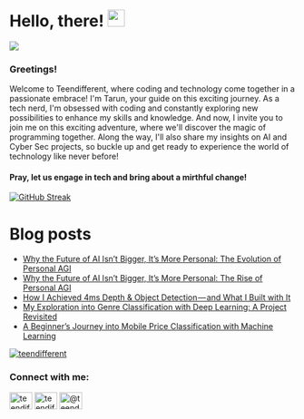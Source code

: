 # Hello, there! <img src="https://raw.githubusercontent.com/MartinHeinz/MartinHeinz/master/wave.gif" width="30px">
![](https://komarev.com/ghpvc/?username=teendifferent&color=brightgreen)

### Greetings! 
Welcome to Teendifferent, where coding and technology come together in a passionate embrace! I'm Tarun, your guide on this exciting journey. As a tech nerd, I'm obsessed with coding and constantly exploring new possibilities to enhance my skills and knowledge. And now, I invite you to join me on this exciting adventure, where we'll discover the magic of programming together. Along the way, I'll also share my insights on AI and Cyber Sec projects, so buckle up and get ready to experience the world of technology like never before!

#### Pray, let us engage in tech and bring about a mirthful change!

[![GitHub Streak](https://streak-stats.demolab.com?user=teendifferent&theme=tokyonight&hide_border=true&background=EB545400)](https://git.io/streak-stats)

# Blog posts

<!-- BLOG-POST-LIST:START -->
- [Why the Future of AI Isn’t Bigger, It’s More Personal: The Evolution of Personal AGI](https://medium.com/@teendifferent/why-the-future-of-ai-isnt-bigger-it-s-more-personal-the-evolution-of-personal-agi-4f57f8fddee8?source=rss-9ecb664d87c1------2)
- [Why the Future of AI Isn’t Bigger, It’s More Personal: The Rise of Personal AGI](https://medium.com/predict/why-the-future-of-ai-isnt-bigger-it-s-more-personal-the-rise-of-personal-agi-67cc03afb695?source=rss-9ecb664d87c1------2)
- [How I Achieved 4ms Depth &amp; Object Detection — and What I Built with It](https://medium.com/predict/how-i-achieved-4ms-depth-object-detection-and-what-i-built-with-it-246849007223?source=rss-9ecb664d87c1------2)
- [My Exploration into Genre Classification with Deep Learning: A Project Revisited](https://medium.com/@teendifferent/my-exploration-into-genre-classification-with-deep-learning-a-project-revisited-34d8cb631b1b?source=rss-9ecb664d87c1------2)
- [A Beginner’s Journey into Mobile Price Classification with Machine Learning](https://medium.com/@teendifferent/a-beginners-journey-into-mobile-price-classification-with-machine-learning-d10238a0acdd?source=rss-9ecb664d87c1------2)
<!-- BLOG-POST-LIST:END -->


<p align="left"> <a href="https://github.com/ryo-ma/github-profile-trophy"><img src="https://github-profile-trophy.vercel.app/?username=teendifferent&theme=dracula" alt="teendifferent" /></a> </p>

<h3 align="left">Connect with me:</h3>
<p align="left">
<a href="https://twitter.com/teendifferent2" target="blank"><img align="center" src="https://raw.githubusercontent.com/rahuldkjain/github-profile-readme-generator/master/src/images/icons/Social/twitter.svg" alt="teendifferent2" height="30" width="40" /></a>
<a href="https://instagram.com/teendifferent7" target="blank"><img align="center" src="https://raw.githubusercontent.com/rahuldkjain/github-profile-readme-generator/master/src/images/icons/Social/instagram.svg" alt="teendifferent7" height="30" width="40" /></a>
<a href="https://medium.com/@teendifferent7" target="blank"><img align="center" src="https://raw.githubusercontent.com/rahuldkjain/github-profile-readme-generator/master/src/images/icons/Social/medium.svg" alt="@teendifferent7" height="30" width="40" /></a>
</p>

<!--
**REDDITARUN/REDDITARUN** is a ✨ _special_ ✨ repository because its `README.md` (this file) appears on your GitHub profile.

Here are some ideas to get you started:

- 🔭 I’m currently working on ...
- 🌱 I’m currently learning ...
- 👯 I’m looking to collaborate on ...
- 🤔 I’m looking for help with ...
- 💬 Ask me about ...
- 📫 How to reach me: ...
- 😄 Pronouns: ...
- ⚡ Fun fact: ...
-->
